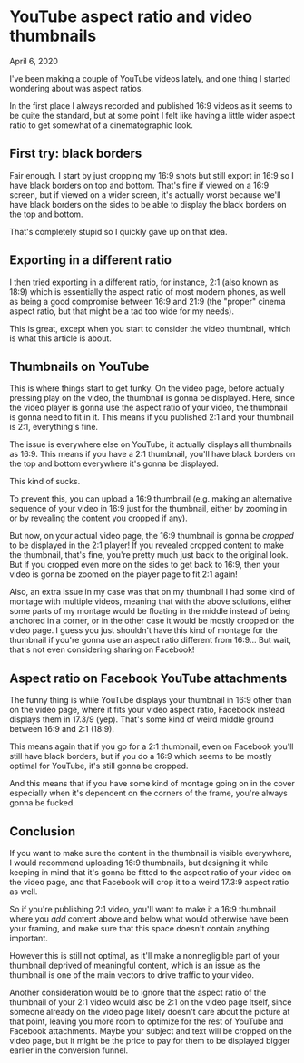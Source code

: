 # YouTube aspect ratio and video thumbnails
April 6, 2020

I've been making a couple of YouTube videos lately, and one thing I
started wondering about was aspect ratios.

In the first place I always recorded and published 16:9 videos as it
seems to be quite the standard, but at some point I felt like having a
little wider aspect ratio to get somewhat of a cinematographic look.

## First try: black borders

Fair enough. I start by just cropping my 16:9 shots but still export in
16:9 so I have black borders on top and bottom. That's fine if viewed on
a 16:9 screen, but if viewed on a wider screen, it's actually worst
because we'll have black borders on the sides to be able to display the
black borders on the top and bottom.

That's completely stupid so I quickly gave up on that idea.

## Exporting in a different ratio

I then tried exporting in a different ratio, for instance, 2:1 (also
known as 18:9) which is essentially the aspect ratio of most modern
phones, as well as being a good compromise between 16:9 and 21:9 (the
"proper" cinema aspect ratio, but that might be a tad too wide for my
needs).

This is great, except when you start to consider the video thumbnail,
which is what this article is about.

## Thumbnails on YouTube

This is where things start to get funky. On the video page, before
actually pressing play on the video, the thumbnail is gonna be
displayed. Here, since the video player is gonna use the aspect ratio of
your video, the thumbnail is gonna need to fit in it. This means if you
published 2:1 and your thumbnail is 2:1, everything's fine.

The issue is everywhere else on YouTube, it actually displays all
thumbnails as 16:9. This means if you have a 2:1 thumbnail, you'll have
black borders on the top and bottom everywhere it's gonna be displayed.

This kind of sucks.

To prevent this, you can upload a 16:9 thumbnail (e.g. making an
alternative sequence of your video in 16:9 just for the thumbnail,
either by zooming in or by revealing the content you cropped if any).

But now, on your actual video page, the 16:9 thumbnail is gonna be
*cropped* to be displayed in the 2:1 player! If you revealed cropped
content to make the thumbnail, that's fine, you're pretty much just back
to the original look. But if you cropped even more on the sides to get
back to 16:9, then your video is gonna be zoomed on the player page to
fit 2:1 again!

Also, an extra issue in my case was that on my thumbnail I had some kind
of montage with multiple videos, meaning that with the above solutions,
either some parts of my montage would be floating in the middle instead
of being anchored in a corner, or in the other case it would be mostly
cropped on the video page. I guess you just shouldn't have this kind of
montage for the thumbnail if you're gonna use an aspect ratio different
from 16:9...  But wait, that's not even considering sharing on Facebook!

## Aspect ratio on Facebook YouTube attachments

The funny thing is while YouTube displays your thumbnail in 16:9 other
than on the video page, where it fits your video aspect ratio, Facebook
instead displays them in 17.3/9 (yep). That's some kind of weird middle
ground between 16:9 and 2:1 (18:9).

This means again that if you go for a 2:1 thumbnail, even on Facebook
you'll still have black borders, but if you do a 16:9 which seems to be
mostly optimal for YouTube, it's still gonna be cropped.

And this means that if you have some kind of montage going on in the
cover especially when it's dependent on the corners of the frame, you're
always gonna be fucked.

## Conclusion

If you want to make sure the content in the thumbnail is visible
everywhere, I would recommend uploading 16:9 thumbnails, but designing
it while keeping in mind that it's gonna be fitted to the aspect ratio
of your video on the video page, and that Facebook will crop it to a
weird 17.3:9 aspect ratio as well.

So if you're publishing 2:1 video, you'll want to make it a 16:9
thumbnail where you *add* content above and below what would otherwise
have been your framing, and make sure that this space doesn't contain
anything important.

However this is still not optimal, as it'll make a nonnegligible part of
your thumbnail deprived of meaningful content, which is an issue as the
thumbnail is one of the main vectors to drive traffic to your video.

Another consideration would be to ignore that the aspect ratio of the
thumbnail of your 2:1 video would also be 2:1 on the video page itself,
since someone already on the video page likely doesn't care about the
picture at that point, leaving you more room to optimize for the rest of
YouTube and Facebook attachments. Maybe your subject and text will be
cropped on the video page, but it might be the price to pay for them to
be displayed bigger earlier in the conversion funnel.
